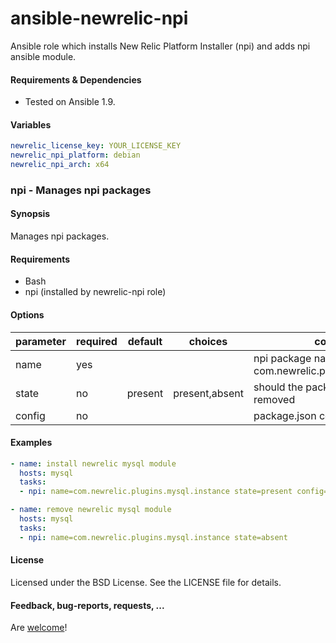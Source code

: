# ansible-newrelic-npi
Ansible role which installs New Relic Platform Installer (npi) and adds npi ansible module.

#### Requirements & Dependencies
- Tested on Ansible 1.9.


#### Variables

```yaml
newrelic_license_key: YOUR_LICENSE_KEY
newrelic_npi_platform: debian
newrelic_npi_arch: x64
```

### npi - Manages npi packages

#### Synopsis

Manages npi packages.

#### Requirements

* Bash
* npi (installed by newrelic-npi role)

#### Options

 parameter | required | default | choices        | comments
 --------- | -------- | ------- | -------------- | -----------------------------------------------------------
 name      | yes      |         |                | npi package name, ex. - com.newrelic.plugins.mysql.instance
 state     | no       | present | present,absent | should the package be installed or removed
 config    | no       |         |                | package.json config file contents

#### Examples

```yaml
- name: install newrelic mysql module
  hosts: mysql
  tasks:
  - npi: name=com.newrelic.plugins.mysql.instance state=present config='{"agents":[{"name":"My Ansible-managed database","host":"localhost","metrics":"status,newrelic","user":"","passwd":""}]}'

- name: remove newrelic mysql module
  hosts: mysql
  tasks:
  - npi: name=com.newrelic.plugins.mysql.instance state=absent

```

#### License

Licensed under the BSD License. See the LICENSE file for details.


#### Feedback, bug-reports, requests, ...

Are [welcome](https://github.com/ei-grad/ansible-newrelic-npi/issues)!

